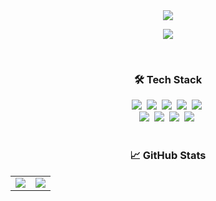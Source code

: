 <div align="center">
  <a href="https://github.com/17-sss">
    <img
      src="https://capsule-render.vercel.app/api?type=waving&height=200&fontAlign=70&fontAlignY=30&color=auto&text=Hoyoung%20Son&descAlign=78&desc=It's%20OK,%20Everything%20will%20be%20fine.%20😄"
    />
  </a>
  <p>
    <img
      src="https://hits.seeyoufarm.com/api/count/incr/badge.svg?url=https%3A%2F%2Fgithub.com%2F17-sss&count_bg=%2379C83D&title_bg=%23555555&icon=&icon_color=%23E7E7E7&title=hits&edge_flat=false"
    />
  </p>
</div>
<br />

<div>
  <h3 align="center">🛠 Tech Stack</h3>
  <div align="center">
    <img src="https://img.shields.io/badge/HTML5-E34F26?style=flat-square&logo=HTML5&logoColor=white" />&nbsp;
    <img src="https://img.shields.io/badge/CSS3-1572B6?style=flat-square&logo=CSS3&logoColor=white" />&nbsp;
    <img src="https://img.shields.io/badge/JavaScript-F7DF1E?style=flat-square&logo=JavaScript&logoColor=white" />&nbsp;
    <img src="https://img.shields.io/badge/TypeScript-3178C6?style=flat-square&logo=TypeScript&logoColor=white" />&nbsp;
    <img src="https://img.shields.io/badge/Node.js-339933?style=flat-square&logo=Node.js&logoColor=white" />&nbsp;
    <br />
    <img src="https://img.shields.io/badge/React-61dafb?style=flat-square&logo=React&logoColor=white" />&nbsp;
    <img src="https://img.shields.io/badge/Storybook-FF4785?style=flat-square&logo=Storybook&logoColor=white" />&nbsp;
    <img src="https://img.shields.io/badge/Next.js-000000?style=flat-square&logo=Next.js&logoColor=white" />&nbsp;
    <img src="https://img.shields.io/badge/Vercel-000000?style=flat-square&logo=Vercel&logoColor=white" />&nbsp;
  </div>
</div>
<br />

<div>
  <h3 align="center">📈 GitHub Stats</h3>
  <table width="100%">
    <tr>
      <td width="50%">
        <img src="https://github-readme-stats.vercel.app/api?username=17-sss&show_icons=true&count_private=true" />
      </td>
      <td width="50%">
        <img src="https://github-readme-stats.vercel.app/api/top-langs/?username=17-sss&layout=compact&hide=java" />
      </td>
    </tr>
  </table>
</div>
